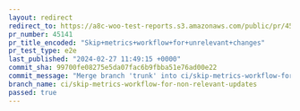 ```yaml
---
layout: redirect
redirect_to: https://a8c-woo-test-reports.s3.amazonaws.com/public/pr/45141/e2e/index.html
pr_number: 45141
pr_title_encoded: "Skip+metrics+workflow+for+unrelevant+changes"
pr_test_type: e2e
last_published: "2024-02-27 11:49:15 +0000"
commit_sha: 99700fe08275e5da07fac6b9fbba51e76ad00e22
commit_message: "Merge branch 'trunk' into ci/skip-metrics-workflow-for-non-relevant-u…"
branch_name: ci/skip-metrics-workflow-for-non-relevant-updates
passed: true
---
```

